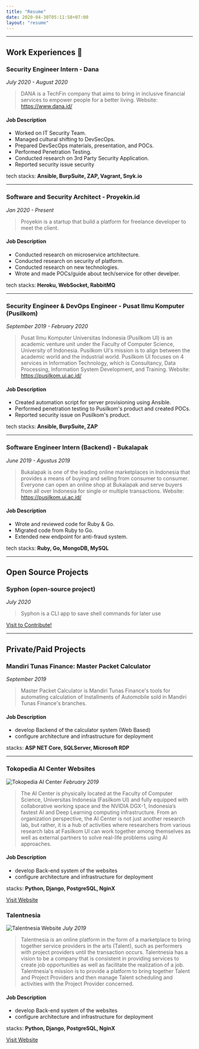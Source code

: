 ```yaml
---
title: "Resume"
date: 2020-04-30T05:11:58+07:00
layout: "resume"
---
```


---
## Work Experiences 💼
### Security Engineer Intern ‐ Dana
_July 2020 - August 2020_
> DANA is a TechFin company that aims to bring in inclusive financial services to empower people for a better living. Website: https://www.dana.id/
#### Job Description
- Worked on IT Security Team.
- Managed cultural shifting to DevSecOps.
- Prepared DevSecOps materials, presentation, and POCs.
- Performed Penetration Testing.
- Conducted research on 3rd Party Security Application.
- Reported security issue security

tech stacks: **Ansible, BurpSuite, ZAP, Vagrant, Snyk.io**

---
### Software and Security Architect ‐ Proyekin.id
_Jan 2020 - Present_
> Proyekin is a startup that build a platform for freelance developer to meet the client.
#### Job Description
- Conducted research on microservice artchitecture.
- Conducted research on security of platform.
- Conducted research on new technologies.
- Wrote and made POCs/guide about tech/service for other develper.

tech stacks: **Heroku, WebSocket, RabbitMQ**

---
### Security Engineer & DevOps Engineer - Pusat Ilmu Komputer (Pusilkom)
_September 2019 - February 2020_
> Pusat Ilmu Komputer Universitas Indonesia (Pusilkom UI) is an academic venture unit under the Faculty of Computer Science, University of Indonesia. Pusilkom UI's mission is to align between the academic world and the industrial world. Pusilkom UI focuses on 4 services in Information Technology, which is Consultancy, Data Processing, Information System Development, and Training. Website: https://pusilkom.ui.ac.id/
#### Job Description
- Created automation script for server provisioning using Ansible.
- Performed penetration testing to Pusilkom's product and created POCs.
- Reported security issue on Pusilkom's product.

tech stacks: **Ansible, BurpSuite, ZAP**

---
### Software Engineer Intern (Backend) - Bukalapak
_June 2019 - Agustus 2019_
> Bukalapak is one of the leading online marketplaces in Indonesia that provides a means of buying and selling from consumer to consumer. Everyone can open an online shop at Bukalapak and serve buyers from all over Indonesia for single or multiple transactions. Website: https://pusilkom.ui.ac.id/
#### Job Description
- Wrote and reviewed code for Ruby & Go.
- Migrated code from Ruby to Go.
- Extended new endpoint for anti-fraud system.

tech stacks: **Ruby, Go, MongoDB, MySQL**

---
## Open Source Projects
### Syphon (open-source project)
_July 2020_
> Syphon is a CLI app to save shell commands for later use

[Visit to Contribute!](https://github.com/n0irx/syphon)  

---
## Private/Paid Projects

### Mandiri Tunas Finance: Master Packet Calculator
_September 2019_
> Master Packet Calculator is Mandiri Tunas Finance's tools for automating calculation of Installments of Automobile sold in Mandiri Tunas Finance's branches.
#### Job Description
- develop Backend of the calculator system (Web Based)
- configure architecture and infrastructure for deployment

stacks: **ASP NET Core, SQLServer, Microsoft RDP**

---

### Tokopedia AI Center Websites
![Tokopedia AI Center](/images/projects/tokpedai.png)
_February 2019_
> The AI Center is physically located at the Faculty of Computer Science, Universitas Indonesia (Fasilkom UI) and fully equipped with collaborative working space and the NVIDIA DGX-1, Indonesia’s fastest AI and Deep Learning computing infrastructure. From an organization perspective, the AI Center is not just another research lab, but rather, it is a hub of activities where researchers from various research labs at Fasilkom UI can work together among themselves as well as external partners to solve real-life problems using AI approaches.
#### Job Description
- develop Back-end system of the websites
- configure architecture and infrastructure for deployment

stacks: **Python, Django, PostgreSQL, NginX**

[Visit Website](tokopedia-ai.cs.ui.ac.id)

### Talentnesia
![Talentnesia Website](/images/projects/talentnesia.png)
_July 2019_
> Talentnesia is an online platform in the form of a marketplace to bring together service providers in the arts (Talent), such as performers with project providers until the transaction occurs. Talentnesia has a vision to be a company that is consistent in providing services to create job opportunities as well as facilitate the realization of a job. Talentnesia's mission is to provide a platform to bring together Talent and Project Providers and then manage Talent scheduling and activities with the Project Provider concerned.
#### Job Description
- develop Back-end system of the websites
- configure architecture and infrastructure for deployment

stacks: **Python, Django, PostgreSQL, NginX**

[Visit Website](https://talentnesia.com/)
